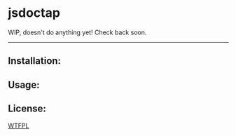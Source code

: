 # jsdoctap

WIP, doesn't do anything yet! Check back soon.

--------

## Installation:

## Usage:

## License:

[WTFPL](./LICENSE.md)
